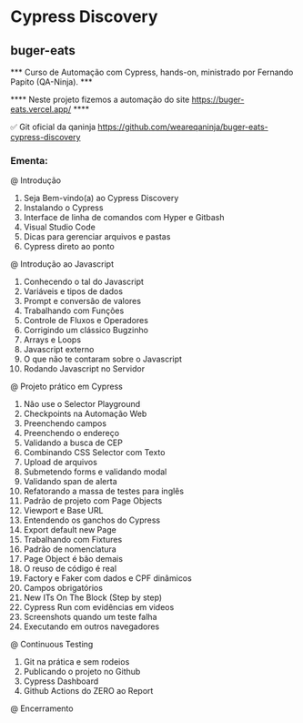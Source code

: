 # Cypress Discovery 
## buger-eats
*** Curso de Automação com Cypress, hands-on, ministrado por Fernando Papito (QA-Ninja). ***

**** Neste projeto fizemos a automação do site https://buger-eats.vercel.app/ ****

✅ Git oficial da qaninja
https://github.com/weareqaninja/buger-eats-cypress-discovery


### Ementa:
@ Introdução
1. Seja Bem-vindo(a) ao Cypress Discovery
2. Instalando o Cypress
3. Interface de linha de comandos com Hyper e Gitbash
4. Visual Studio Code
5. Dicas para gerenciar arquivos e pastas
6. Cypress direto ao ponto

@ Introdução ao Javascript
1. Conhecendo o tal do Javascript
2. Variáveis e tipos de dados
3. Prompt e conversão de valores
4. Trabalhando com Funções
5. Controle de Fluxos e Operadores
6. Corrigindo um clássico Bugzinho
7. Arrays e Loops
8. Javascript externo
9. O que não te contaram sobre o Javascript
10. Rodando Javascript no Servidor

@ Projeto prático em Cypress
1. Não use o Selector Playground
2. Checkpoints na Automação Web
3. Preenchendo campos
4. Preenchendo o endereço
5. Validando a busca de CEP
6. Combinando CSS Selector com Texto
7. Upload de arquivos
8. Submetendo forms e validando modal
9. Validando span de alerta
10. Refatorando a massa de testes para inglês
11. Padrão de projeto com Page Objects
12. Viewport e Base URL
13. Entendendo os ganchos do Cypress
14. Export default new Page
15. Trabalhando com Fixtures
16. Padrão de nomenclatura
17. Page Object é bão demais
18. O reuso de código é real
19. Factory e Faker com dados e CPF dinâmicos
20. Campos obrigatórios
21. New ITs On The Block (Step by step)
22. Cypress Run com evidências em videos
23. Screenshots quando um teste falha
24. Executando em outros navegadores

@ Continuous Testing
1. Git na prática e sem rodeios
2. Publicando o projeto no Github
3. Cypress Dashboard
4. Github Actions do ZERO ao Report

@ Encerramento


